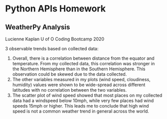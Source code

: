 # Python APIs Homework
## WeatherPy Analysis
Lucienne Kaplan
U of O Coding Bootcamp 2020

3 observable trends based on collected data:

1.	Overall, there is a correlation between distance from the equator and temperature. From my collected data, this correlation was stronger in the Northern Hemisphere than in the Southern Hemisphere. This observation could be skewed due to the data collected. 
2.	The other variables measured in my plots (wind speed, cloudiness, humidity) values were shown to be wide-spread across different latitudes with no correlation between the two variables. 
3.	The scatter plot of wind speed showed that most places on my collected data had a windspeed below 10mph, while very few places had wind speeds 15mph or higher. This leads me to conclude that high wind speed is not a common weather trend in general across the world.
